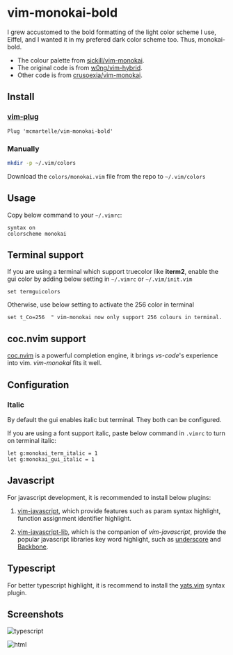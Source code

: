 # vim-monokai-bold

I grew accustomed to the bold formatting of the light color scheme I use, Eiffel, and I wanted it in my prefered dark color scheme too.
Thus, monokai-bold.

* The colour palette from [sickill/vim-monokai](https://github.com/sickill/vim-monokai). 
* The original code is from [w0ng/vim-hybrid](https://github.com/w0ng/vim-hybrid).
* Other code is from [crusoexia/vim-monokai](https://github.com/crusoexia/vim-monokai).

Install
-------

### [vim-plug](https://github.com/junegunn/vim-plug)

    Plug 'mcmartelle/vim-monokai-bold'

### Manually

```bash
mkdir -p ~/.vim/colors
```
    
Download the `colors/monokai.vim` file from the repo to `~/.vim/colors`

Usage
-----

Copy below command to your `~/.vimrc`:

```VimL
syntax on
colorscheme monokai
```

Terminal support
----------------

If you are using a terminal which support truecolor like **iterm2**, enable the gui color by adding below setting in `~/.vimrc` or `~/.vim/init.vim`

```VimL
set termguicolors
```

Otherwise, use below setting to activate the 256 color in terminal

```VimL
set t_Co=256  " vim-monokai now only support 256 colours in terminal.
```

coc.nvim support
--------------------

[coc.nvim](https://github.com/neoclide/coc.nvim) is a powerful completion engine, it brings *vs-code*'s experience into vim. *vim-monokai* fits it well.

Configuration
-------------

### Italic

By default the gui enables italic but terminal. They both can be configured.
    
If you are using a font support italic, paste below command in `.vimrc` to turn on terminal italic:

    let g:monokai_term_italic = 1
    let g:monokai_gui_italic = 1

Javascript
----------

For javascript development, it is recommended to install below plugins:

1. [vim-javascript](https://github.com/pangloss/vim-javascript), which provide features such as param syntax highlight, 
function assignment identifier highlight.

2. [vim-javascript-lib](https://github.com/crusoexia/vim-javascript-lib), which is the companion of _vim-javascript_, 
provide the popular javascript libraries key word highlight, such as [underscore](http://underscorejs.org/) and 
[Backbone](http://backbonejs.org/).

Typescript
----------

For better typescript highlight, it is recommend to install the [yats.vim](https://github.com/HerringtonDarkholme/yats.vim) syntax plugin.

Screenshots
-----------

![typescript](screenshots/typescript.png)

![html](screenshots/html.png)
